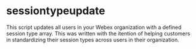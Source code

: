 # sessiontypeupdate
This script updates all users in your Webex organization with a defined session type array. This was written with the itention of helping customers in standardizing their session types across users in their organization.
